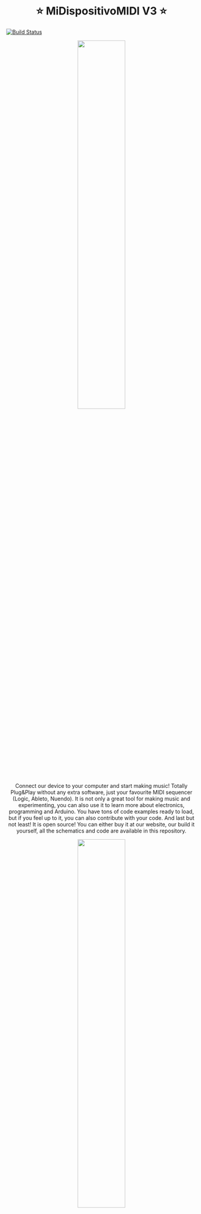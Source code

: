 <h1 align="center"> ⭐️ MiDispositivoMIDI V3 ⭐️ </h1>

[![Build Status](https://travis-ci.org/Bananut-Electronics/MiDispositivoMIDI_V3.svg?branch=master)](https://travis-ci.org/Bananut-Electronics/MiDispositivoMIDI_V3)

<p align="center">
  <a href="www.facebook.com/bananutelectronics">
    <img width=50% src="https://github.com/Bananut-Electronics/MiDispositivoMIDI_V3/blob/master/images/mdmv3_gif.gif">
  </a>
  
<p align="center">
  Connect our device to your computer and start making music! Totally Plug&Play without any extra software, just your favourite MIDI sequencer (Logic, Ableto, Nuendo). It is not only a great tool for making music and experimenting, you can also use it to learn more about electronics, programming and Arduino. You have tons of code examples ready to load, but if you feel up to it, you can also contribute with your code. And last but not least! It is open source! You can either buy it at our website, our build it yourself, all the schematics and code are available in this repository.
  <p align="center">
  <a href="www.facebook.com/bananutelectronics">
    <img width=50% src="https://github.com/Bananut-Electronics/MiDispositivoMIDI_V3/blob/master/images/mdm.jpeg">
  </a>
</p>
</p>

---

<h2 align="center">❤️ Follow us! ❤️</h2>
<p align="center">
  <a href="https://www.facebook.com/bananutelectronics">
<img border="0" src="https://cdn.jsdelivr.net/npm/simple-icons@latest/icons/facebook.svg" width="64" height="64"></a>
  
  <a href="https://www.instagram.com/bananutelectronics">
<img border="0" src="https://cdn.jsdelivr.net/npm/simple-icons@latest/icons/instagram.svg" width="64" height="64"></a>

  <a href="https://github.com/Bananut-Electronics/">
<img border="0" src="https://cdn.jsdelivr.net/npm/simple-icons@latest/icons/github.svg" width="64" height="64"></a>

  <a href="https://www.youtube.com/channel/UCHQbpOPa1lVauoBouRJ16Iw">
<img border="0" src="https://cdn.jsdelivr.net/npm/simple-icons@latest/icons/youtube.svg" width="64" height="64"></a>

  <a href="https://twitter.com/bn_electronics">
<img border="0" src="https://cdn.jsdelivr.net/npm/simple-icons@latest/icons/twitter.svg" width="64" height="64"></a>
</p>

---

<h2 align="center">💶 Want to buy the product? 💶</h2>

<p align="center">
  <a href="https://www.tindie.com/stores/bnelectronics/?ref=offsite_badges&utm_source=sellers_bnelectronics&utm_medium=badges&utm_campaign=badge_medium"><img src="https://d2ss6ovg47m0r5.cloudfront.net/badges/tindie-mediums.png" alt="I sell on Tindie" width="150" height="78"></a>
</p>

---

<h2 align="center">📗 Index 📗</h2>

<p align="center">
  <a href="#about-us">About us</a> •
  <a href="#history">History</a> •
  <a href="#midispositivomidi-v3">MiDispositivoMIDI V3</a> •
  <a href="#expansions">Expansions</a> •
  <a href="#documentation">Documentation</a> •
  <a href="#media">Media</a> •
  <a href="#contributing">Contributing</a> •
  <a href="#license">License</a>
</p>

---

<img align="left" width="100" height="100" src="https://github.com/Bananut-Electronics/MiDispositivoMIDI_V3/blob/master/images/header_bn.png">

# About us
Hi! We are BanaNut Electronics and we develop software and hardware for Arduino with educational purposes. We were born at the UPM University in Madrid during 2013 and we haven't stopped ever since.

<center>

|      LightWand Kosmonaut V2      |  MiDispositivoMIDI V3 |
|:-------------:|:------:|
|  <img width="160" height="120" src="https://github.com/Bananut-Electronics/LightWand_Kosmonaut_V2/blob/master/01_Documentation/00_Summary/LWK2_Product_1.png"> | <img width="160" height="120" src="https://github.com/Bananut-Electronics/MiDispositivoMIDI_V3/blob/master/images/touchpads.JPG?raw=true"> |

</center>

---


<img align="left" width="100" height="100" src="https://github.com/Bananut-Electronics/MiDispositivoMIDI_V3/blob/master/images/header_bn2.png">

# History
Everything started with the first version at the Polytechnical University of Madrid (UPM) in 2013. We were a couple of young students interested in music and electronics, and we came up with this idea. We started reusing some hardware, mainly found at SparkFun's website, but only one year later, we had the second version that was fully designed by us. After some trial and error and feedback from users and friends, we released this third version V3 in 2017. We not only released the code, but also we started producing devices and selling them on the internet, first in our web and later on at Tindie.com store.

During the years, the different versions of MiDispositivoMIDI have been used by many people, engineers, musicians and even kids. We gave some workshops at UPM Madrid for students in Electrical and Telecommunications Engineering, where we gave all the materials and the students had to solder, assembly and code the device.

<p align="center">
<img width="360" height="280" src="https://github.com/Bananut-Electronics/MiDispositivoMIDI_VA3C/raw/master/images/MDM_V3_INTRO_Workshop_0.jpg">  <img width="360" height="280" src="https://github.com/Bananut-Electronics/MiDispositivoMIDI_VA3C/raw/master/images/MDM_V3_INTROWorkshop_1.jpg">
</a>

---

<img align="left" width="100" height="100" src="https://github.com/Bananut-Electronics/MiDispositivoMIDI_V3/blob/master/images/header_bn3.png">

# MiDispositivoMIDI V3
We are proud to present the MiDispositivoMIDI V3, which is the latest version we have out in the market (Jan 2019). MiDispositivoMIDI is an open source MIDI controller based on Arduino. In other words, its a small device with tons of LEDs and buttons, that you can connect to your computer to, in example, make music. Our device works with the MIDI protocol, a very well known protocol used in the music industry. You can just plug our device and start using it with your favourite DAW, such as Logic, Ableton or Cubase. No other extra softare is needed.

If you are also interested in programming and electronics, this device offer you a great tool to learn by example. You can also use it to prototype and play around. And also, since it is open source you can fully costumize it to your needs. If you don't know much about coding, just load the codes that we provide, and use them. But if you like coding, you can also publish your code with new features or improvements for others to use.

<p align="center">
<a href="www.facebook.com/bananutelectronics">
    <img width=50% src="https://github.com/Bananut-Electronics/MiDispositivoMIDI_V3/blob/master/images/mdm.jpg">
</a>

<p align="center">
<a href="www.facebook.com/bananutelectronics">
    <img width=50% src="https://github.com/Bananut-Electronics/MiDispositivoMIDI_V3/blob/master/images/back.jpg">
</a>

These are the features of our device:
* Plug & Play MIDI device.
* Open source based on Arduino.
* Have 16 pad buttons in a 4x4 matrix.
* Have 2 lateral buttons.
* Have RGB leds with 256 levels of intensity of each color.
* Micro USB connection.
* Dimensions of 10x10 cm.
* Modular design. Connect up to 4 devices.
* Fully compatible with Logic, Ableton or Cubase.

<p align="center">
<img width="400" height="225" src="https://github.com/Bananut-Electronics/MiDispositivoMIDI_V3/blob/master/images/MDM_V3_4By4_GIF.gif">  <img width="350" height="225" src="https://github.com/Bananut-Electronics/MiDispositivoMIDI_V3/blob/master/images/MDM_V3_4By4_PIC1.jpg">
</a>

---

<img align="left" width="100" height="100" src="https://github.com/Bananut-Electronics/MiDispositivoMIDI_V3/blob/master/images/header_bn4.png">

# Expansions

Our device has a modular design, which means that with the same hardware, you can keep adding modules to convert it into a bigger controller. For example, if you put four MiDispositivoMIDI V3 into a 8x8 configuration, you will have 64 buttons. All this can be done using the same hardware and with very few modificatons in the code. Note that you can also replace a 4x4 button matrix by a 4x4 potentiometer matrix, but this feature is not implemented yet.

<p align="center">
<a href="www.facebook.com/bananutelectronics">
    <img width=50% src="https://github.com/Bananut-Electronics/MiDispositivoMIDI_V3/blob/master/images/configuration.jpg">
</a>

## 4x16 Configuration

You can connect 4 MiDispositivoMIDI V3 in a 4x16 configuration to get the following. With something like this, you can, for example, create an step sequencer. See this video for an example:
* https://www.youtube.com/watch?v=bYyvVDn-gKs

<p align="center">
<img width="400" height="225" src="https://github.com/Bananut-Electronics/MiDispositivoMIDI_V3/blob/master/images/MDM_V3_4By16_GIF.gif">  <img width="350" height="225" src="https://github.com/Bananut-Electronics/MiDispositivoMIDI_V3/blob/master/images/MDM_V3_4By16PIC1.jpg">
</a>

## 8x8 Configuration
Same as before, you can connect the devices with a different configuration. Note that the connections are done under the PCB with an extra PCB, so no extra wiring is needed.

<p align="center">
<img width="400" height="255" src="https://github.com/Bananut-Electronics/MiDispositivoMIDI_V3/blob/master/images/MDM_V3_8By16_GIF.gif">  <img width="350" height="255" src="https://github.com/Bananut-Electronics/MiDispositivoMIDI_V3/blob/master/images/MDM_V3_8By8_PIC1.jpg">
</a>

## 4x8 Configuration
TODO

---

<img align="left" width="100" height="100" src="https://github.com/Bananut-Electronics/MiDispositivoMIDI_V3/blob/master/images/header_bn5.png">

# Documentation

We provide a C++ Arduino library that you can use with our device, that simplifies the tasks of handling the LEDs and buttons. The code is self documented, but we have also written a nice Wiki page where you can find more information about the hardware, some hints about MIDI protocol and some low level software examples in Arduino, that will allow you to understand how it works:
* Wiki: https://github.com/Bananut-Electronics/MiDispositivoMIDI_V3/wiki

---

<img align="left" width="100" height="100" src="https://github.com/Bananut-Electronics/MiDispositivoMIDI_V3/blob/master/images/header_bn6.png">

# Media

We invite you to check our YouTube channel, where we post videos about our devices. You can also follow other social networks such as Instagram o Facebook.

* https://www.youtube.com/watch?v=3QnzLwpbpRE&t
* https://www.youtube.com/watch?v=8WFfShg-0Dk
* https://www.youtube.com/watch?v=2y8fhmTmedI
* https://www.youtube.com/watch?v=TsuVpFoLFyI

---

<img align="left" width="100" height="100" src="https://github.com/Bananut-Electronics/MiDispositivoMIDI_V3/blob/master/images/header_bn7.png">

# Contributing
Feel free to create a pull request with your new feature, we will be pleased to add it to our repo. We can differentiate between three different types of contributions:

* Contributing to the Arduino library: Feel free to add stuff related to our Arduino library in the `src` folder. Note that if you add a new feature to our library, we would love to see also a working example in the `examples` folder using that new functionality. Name if as `MDM_V3_Library_xxx` so that we know that that code uses the library.
* Contributing with new examples: You can add code inside the `examples` folder. Just remember to name it with `MDM_V3_NoLibrary_xxx` if that code is not using any function provided by the library.
* Other random stuff: Feel free to add images with your own setup, correct existing code, fix bugs or whatever you have in mind.

---

<img align="left" width="100" height="100" src="https://github.com/Bananut-Electronics/MiDispositivoMIDI_V3/blob/master/images/header_bn8.png">

# License

<a rel="license" href="http://creativecommons.org/licenses/by-nc-sa/4.0/"><img alt="Creative Commons License" style="border-width:0" src="https://i.creativecommons.org/l/by-nc-sa/4.0/88x31.png" /></a><br /><span xmlns:dct="http://purl.org/dc/terms/" property="dct:title">MiDispositivoMIDI</span> by <a xmlns:cc="http://creativecommons.org/ns#" href="www.bananutelectronics.com" property="cc:attributionName" rel="cc:attributionURL">Alvaro Lopez & Pablo de Miguel Morales</a> is licensed under a <a rel="license" href="http://creativecommons.org/licenses/by-nc-sa/4.0/">Creative Commons Attribution-NonCommercial-ShareAlike 4.0 International License</a>.<br />
